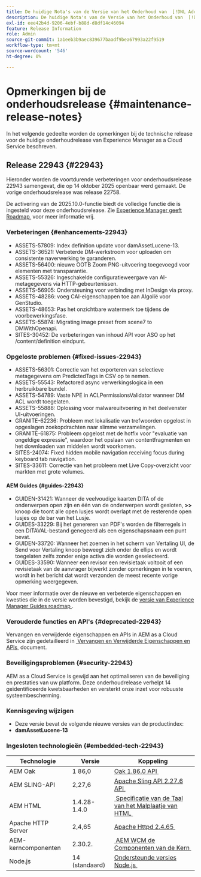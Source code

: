 ```yaml
---
title: De huidige Nota's van de Versie van het Onderhoud van  [!DNL Adobe Experience Manager]  as a Cloud Service.
description: De huidige Nota's van de Versie van het Onderhoud van  [!DNL Adobe Experience Manager]  as a Cloud Service.
exl-id: eee42b4d-9206-4ebf-b88d-d8df14c46094
feature: Release Information
role: Admin
source-git-commit: 1a1eeb3b9aec839677baadf9bea67993a22f9519
workflow-type: tm+mt
source-wordcount: '546'
ht-degree: 0%

---
```



# Opmerkingen bij de onderhoudsrelease {#maintenance-release-notes}

In het volgende gedeelte worden de opmerkingen bij de technische release voor de huidige onderhoudrelease van Experience Manager as a Cloud Service beschreven.

## Release 22943 {#22943}

Hieronder worden de voortdurende verbeteringen voor onderhoudsrelease 22943 samengevat, die op 14 oktober 2025 openbaar werd gemaakt. De vorige onderhoudsrelease was release 22758.

De activering van de 2025.10.0-functie biedt de volledige functie die is ingesteld voor deze onderhoudsrelease. Zie [&#x200B; Experience Manager geeft Roadmap &#x200B;](https://experienceleague.adobe.com/nl/docs/experience-manager-release-information/aem-release-updates/update-releases-roadmap) voor meer informatie vrij.

### Verbeteringen {#enhancements-22943}

* ASSETS-57809: Index definition update voor damAssetLucene-13.
* ASSETS-36521: Verbeterde DM-werkstroom voor uploaden om consistente naverwerking te garanderen.
* ASSETS-56400: nieuwe OOTB Zoom PNG-uitvoering toegevoegd voor elementen met transparantie.
* ASSETS-55326: Ingeschakelde configuratieweergave van AI-metagegevens via HTTP-gebeurtenissen.
* ASSETS-56905: Ondersteuning voor verbinding met InDesign via proxy.
* ASSETS-48286: voeg CAI-eigenschappen toe aan Algolië voor GenStudio.
* ASSETS-48653: Pas het onzichtbare watermerk toe tijdens de voorbewerkingsfase.
* ASSETS-55874: Migrating image preset from scene7 to DMWithOpenapi.
* SITES-30452: De verbeteringen van inhoud API voor ASO op het /content/definition eindpunt.

### Opgeloste problemen {#fixed-issues-22943}

* ASSETS-56301: Correctie van het exporteren van selectieve metagegevens om PredictedTags in CSV op te nemen.
* ASSETS-55543: Refactored async verwerkingslogica in een herbruikbare bundel.
* ASSETS-54789: Vaste NPE in ACLPermissionsValidator wanneer DM ACL wordt toegelaten.
* ASSETS-55888: Oplossing voor malwareuitvoering in het deelvenster UI-uitvoeringen.
* GRANITE-62236: Probleem met lokalisatie van trefwoorden opgelost in opgeslagen zoekopdrachten naar slimme verzamelingen.
* GRANITE-61875: Probleem opgelost met de hotfix voor &quot;evaluatie van ongeldige expressie&quot;, waardoor het opslaan van contentfragmenten en het downloaden van middelen wordt voorkomen.
* SITES-24074: Fixed hidden mobile navigation receiving focus during keyboard tab navigation.
* SITES-33611: Correctie van het probleem met Live Copy-overzicht voor markten met grote volumes.

#### AEM Guides {#guides-22943}

* GUIDEN-31421: Wanneer de veelvoudige kaarten DITA of de onderwerpen open zijn en één van de onderwerpen wordt gesloten, **>>** knoop die toont alle open lusjes wordt overlapt met de resterende open lusjes op de bar van het Lusje.
* GUIDES-33229: Bij het genereren van PDF&#39;s worden de filterregels in een DITAVAL-bestand genegeerd als een eigenschapsnaam een punt bevat.
* GUIDEN-33720: Wanneer het zoemen in het scherm van Vertaling UI, de Send voor Vertaling knoop beweegt zich onder de ellips en wordt toegelaten zelfs zonder enige activa die worden geselecteerd.
* GUIDES-33590: Wanneer een revisor een revisietaak voltooit of een revisietaak van de aanvrager bijwerkt zonder opmerkingen in te voeren, wordt in het bericht dat wordt verzonden de meest recente vorige opmerking weergegeven.

Voor meer informatie over de nieuwe en verbeterde eigenschappen en kwesties die in de versie worden bevestigd, bekijk de [&#x200B; versie van Experience Manager Guides roadmap &#x200B;](https://experienceleague.adobe.com/nl/docs/experience-manager-guides/using/release-info/aem-guides-releases-roadmap).

### Verouderde functies en API&#39;s {#deprecated-22943}

Vervangen en verwijderde eigenschappen en APIs in AEM as a Cloud Service zijn gedetailleerd in [&#x200B; Vervangen en Verwijderde Eigenschappen en APIs &#x200B;](/help/release-notes/deprecated-removed-features.md) document.

### Beveiligingsproblemen {#security-22943}

AEM as a Cloud Service is gewijd aan het optimaliseren van de beveiliging en prestaties van uw platform. Deze onderhoudrelease verhelpt 14 geïdentificeerde kwetsbaarheden en versterkt onze inzet voor robuuste systeembescherming.

### Kennisgeving wijzigen

* Deze versie bevat de volgende nieuwe versies van de productindex:
* **damAssetLucene-13**

### Ingesloten technologieën {#embedded-tech-22943}

| Technologie | Versie | Koppeling |
|---|---|---|
| AEM Oak | 1 86,0 | [&#x200B; Oak 1.86.0 API &#x200B;](https://www.javadoc.io/doc/org.apache.jackrabbit/oak-api/1.86/index.html) |
| AEM SLING-API | 2,27,6 | [&#x200B; Apache Sling API 2.27.6 API &#x200B;](https://www.javadoc.io/doc/org.apache.sling/org.apache.sling.api/latest/index.html) |
| AEM HTML | 1.4.28-1.4.0 | [&#x200B; Specificatie van de Taal van het Malplaatje van HTML &#x200B;](https://github.com/adobe/htl-spec) |
| Apache HTTP Server | 2,4,65 | [&#x200B; Apache Httpd 2.4.65 &#x200B;](https://apache.googlesource.com/httpd/+/refs/tags/2.4.65/CHANGES) |
| AEM-kerncomponenten | 2.30.2. | [&#x200B; AEM WCM de Componenten van de Kern &#x200B;](https://github.com/adobe/aem-core-wcm-components) |
| Node.js | 14 (standaard) | [&#x200B; Ondersteunde versies Node.js &#x200B;](https://experienceleague.adobe.com/nl/docs/experience-manager-cloud-service/content/implementing/developing/developing-with-front-end-pipelines#node-versions) |
